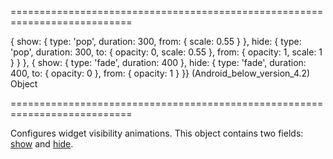 ===========================================================================
<!--default-->{ show: { type: 'pop', duration: 300, from: { scale: 0.55 } }, hide: { type: 'pop', duration: 300, to: { opacity: 0, scale: 0.55 }, from: { opacity: 1, scale: 1 } } }, { show: { type: 'fade', duration: 400 }, hide: { type: 'fade', duration: 400, to: { opacity: 0 }, from: { opacity: 1 } }} (Android_below_version_4.2)<!--/default-->
<!--type-->Object<!--/type-->
===========================================================================

<!--shortDescription-->
Configures widget visibility animations. This object contains two fields: [show]({basewidgetpath}/Configuration/animation/#show) and [hide]({basewidgetpath}/Configuration/animation/#hide).
<!--/shortDescription-->

<!--fullDescription-->

<!--/fullDescription-->